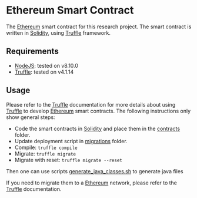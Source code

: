 # Ethereum Smart Contract
The [Ethereum][eth] smart contract for this research project. The smart contract is written in [Solidity][solidity], 
using [Truffle][truffle] framework.

## Requirements
- [NodeJS][nodejs]: tested on v8.10.0
- [Truffle][truffle]: tested on v4.1.14


## Usage
Please refer to the [Truffle][truffle] documentation for more details about using [Truffle][truffle] to develop [Ethereum][eth] smart contracts. The following instructions only show general steps:
- Code the smart contracts in [Solidity][solidity] and place them in the [contracts](/smartcontract/contracts) folder.
- Update deployment script in [migrations](/smartcontract/migrations) folder.
- Compile: `truffle compile`
- Migrate: `truffle migrate`
- Migrate with reset: `truffle migrate --reset`

Then one can use scripts [generate_java_classes.sh](/scripts/generate_java_classes.sh) to generate java files

If you need to migrate them to a [Ethereum][eth] network, please refer to the [Truffle][truffle] documentation.

[eth]:https://www.ethereum.org/
[solidity]:https://github.com/ethereum/solidity
[nodejs]:https://nodejs.org/
[truffle]: https://truffleframework.com/truffle
